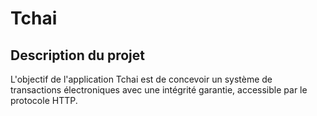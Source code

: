 # Tchai
## Description du projet
L'objectif de l'application Tchai est de concevoir un système de transactions électroniques avec une intégrité garantie, accessible
par le protocole HTTP.